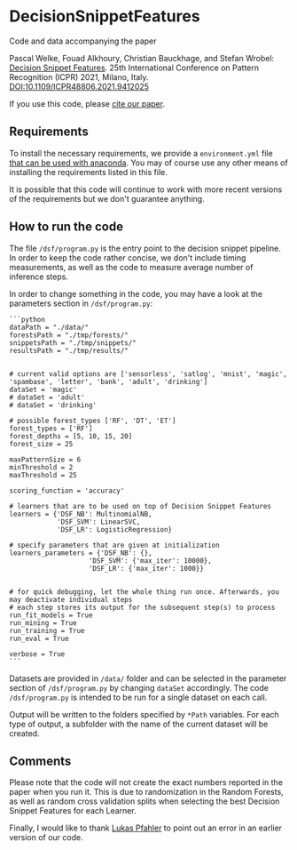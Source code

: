 # DecisionSnippetFeatures

Code and data accompanying the paper

Pascal Welke, Fouad Alkhoury, Christian Bauckhage, and Stefan Wrobel: 
[Decision Snippet Features](https://mlai.cs.uni-bonn.de/publications/welke2021-dsf.pdf).
25th International Conference on Pattern Recognition (ICPR) 2021, Milano, Italy.
[DOI:10.1109/ICPR48806.2021.9412025](http://dx.doi.org/10.1109/ICPR48806.2021.9412025)

If you use this code, please [cite our paper](https://dblp.uni-trier.de/rec/conf/icpr/WelkeABW20.html?view=bibtex).

## Requirements

To install the necessary requirements, we provide a ```environment.yml``` file [that can be used with anaconda](https://docs.conda.io/projects/conda/en/latest/user-guide/tasks/manage-environments.html#creating-an-environment-from-an-environment-yml-file).
You may of course use any other means of installing the requirements listed in this file.

It is possible that this code will continue to work with more recent versions of the requirements but we don't guarantee anything.

## How to run the code

The file ```/dsf/program.py``` is the entry point to the decision snippet pipeline. 
In order to keep the code rather concise, we don't include timing measurements, as well as the code to measure average number of inference steps.

In order to change something in the code, you may have a look at the parameters section in ```/dsf/program.py```:

    ```python
    dataPath = "./data/"
    forestsPath = "./tmp/forests/"
    snippetsPath = "./tmp/snippets/"
    resultsPath = "./tmp/results/"


    # current valid options are ['sensorless', 'satlog', 'mnist', 'magic', 'spambase', 'letter', 'bank', 'adult', 'drinking']
    dataSet = 'magic'
    # dataSet = 'adult'
    # dataSet = 'drinking'

    # possible forest_types ['RF', 'DT', 'ET']
    forest_types = ['RF']
    forest_depths = [5, 10, 15, 20]
    forest_size = 25

    maxPatternSize = 6
    minThreshold = 2
    maxThreshold = 25

    scoring_function = 'accuracy'

    # learners that are to be used on top of Decision Snippet Features
    learners = {'DSF_NB': MultinomialNB,
                'DSF_SVM': LinearSVC, 
                'DSF_LR': LogisticRegression}

    # specify parameters that are given at initialization
    learners_parameters = {'DSF_NB': {},
                        'DSF_SVM': {'max_iter': 10000},
                        'DSF_LR': {'max_iter': 1000}}


    # for quick debugging, let the whole thing run once. Afterwards, you may deactivate individual steps
    # each step stores its output for the subsequent step(s) to process
    run_fit_models = True
    run_mining = True
    run_training = True
    run_eval = True

    verbose = True
    ```

Datasets are provided in ```/data/``` folder and can be selected in the parameter section of ```/dsf/program.py``` by changing ```dataSet``` accordingly.
The code ```/dsf/program.py``` is intended to be run for a single dataset on each call. 

Output will be written to the folders specified by ```*Path``` variables. 
For each type of output, a subfolder with the name of the current dataset will be created.



## Comments

Please note that the code will not create the exact numbers reported in the paper when you run it. 
This is due to randomization in the Random Forests, as well as random cross validation splits when selecting the best Decision Snippet Features for each Learner. 

Finally, I would like to thank [Lukas Pfahler](https://github.com/Whadup) to point out an error in an earlier version of our code.
